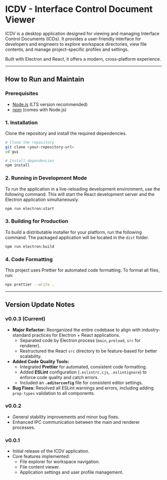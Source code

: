 # ICDV - Interface Control Document Viewer

ICDV is a desktop application designed for viewing and managing Interface Control Documents (ICDs). It provides a user-friendly interface for developers and engineers to explore workspace directories, view file contents, and manage project-specific profiles and settings.

Built with Electron and React, it offers a modern, cross-platform experience.

---

## How to Run and Maintain

### Prerequisites

-   [Node.js](https://nodejs.org/) (LTS version recommended)
-   [npm](https://www.npmjs.com/) (comes with Node.js)

### 1. Installation

Clone the repository and install the required dependencies.

```bash
# Clone the repository
git clone <your-repository-url>
cd gui

# Install dependencies
npm install
```

### 2. Running in Development Mode

To run the application in a live-reloading development environment, use the following command. This will start the React development server and the Electron application simultaneously.

```bash
npm run electron:start
```

### 3. Building for Production

To build a distributable installer for your platform, run the following command. The packaged application will be located in the `dist` folder.

```bash
npm run electron:build
```

### 4. Code Formatting

This project uses Prettier for automated code formatting. To format all files, run:

```bash
npx prettier --write .
```

---

## Version Update Notes

### v0.0.3 (Current)
*   **Major Refactor:** Reorganized the entire codebase to align with industry-standard practices for Electron + React applications.
    *   Separated code by Electron process (`main`, `preload`, `src` for renderer).
    *   Restructured the React `src` directory to be feature-based for better scalability.
*   **Added Code Quality Tools:**
    *   Integrated **Prettier** for automated, consistent code formatting.
    *   Added **ESLint** configuration (`.eslintrc.cjs`, `.eslintignore`) to enforce code quality and catch errors.
    *   Included an **`.editorconfig`** file for consistent editor settings.
*   **Bug Fixes:** Resolved all ESLint warnings and errors, including adding `prop-types` validation to all components.

### v0.0.2
*   General stability improvements and minor bug fixes.
*   Enhanced IPC communication between the main and renderer processes.

### v0.0.1
*   Initial release of the ICDV application.
*   Core features implemented:
    *   File explorer for workspace navigation.
    *   File content viewer.
    *   Application settings and user profile management.